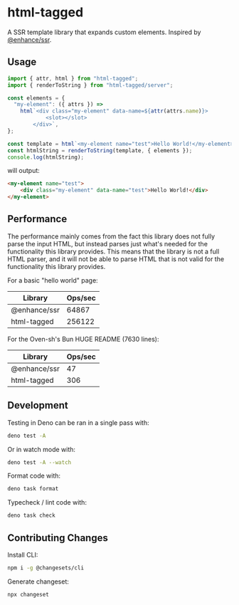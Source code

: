 # html-tagged

A SSR template library that expands custom elements. Inspired by
[@enhance/ssr](https://npmjs.com/package/@enhance/ssr).

## Usage

```js
import { attr, html } from "html-tagged";
import { renderToString } from "html-tagged/server";

const elements = {
  "my-element": ({ attrs }) =>
    html`<div class="my-element" data-name=${attr(attrs.name)}>
			<slot></slot>
		</div>`,
};

const template = html`<my-element name="test">Hello World!</my-element>`;
const htmlString = renderToString(template, { elements });
console.log(htmlString);
```

will output:

```html
<my-element name="test">
	<div class="my-element" data-name="test">Hello World!</div>
</my-element>
```

## Performance

The performance mainly comes from the fact this library does not fully parse the
input HTML, but instead parses just what's needed for the functionality this
library provides. This means that the library is not a full HTML parser, and it
will not be able to parse HTML that is not valid for the functionality this
library provides.

For a basic "hello world" page:

| Library      | Ops/sec |
| ------------ | ------- |
| @enhance/ssr | 64867   |
| html-tagged  | 256122  |

For the Oven-sh's Bun HUGE README (7630 lines):

| Library      | Ops/sec |
| ------------ | ------- |
| @enhance/ssr | 47      |
| html-tagged  | 306     |

## Development

Testing in Deno can be ran in a single pass with:

```sh
deno test -A
```

Or in watch mode with:

```sh
deno test -A --watch
```

Format code with:

```sh
deno task format
```

Typecheck / lint code with:

```sh
deno task check
```

## Contributing Changes

Install CLI:

```sh
npm i -g @changesets/cli
```

Generate changeset:

```sh
npx changeset
```
